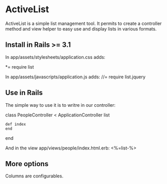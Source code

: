 ActiveList
==========

ActiveList is a simple list management tool. It permits to create a controller 
method and view helper to easy use and display lists in various formats.

Install in Rails >= 3.1
-----------------------

In app/assets/stylesheets/application.css adds:

  *= require list

In app/assets/javascripts/application.js adds:
  //= require list.jquery


Use in Rails
------------

The simple way to use it is to writre in our controller:
  
  class PeopleController < ApplicationController
    list

    def index
    end
  end

And in the view app/views/people/index.html.erb:
  <%=list-%>

More options
------------
Columns are configurables.
